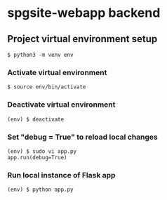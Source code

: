 # spgsite-webapp backend

## Project virtual environment setup
```
$ python3 -m venv env
```

### Activate virtual environment
```
$ source env/bin/activate
```

### Deactivate virtual environment
```
(env) $ deactivate
```

### Set "debug = True" to reload local changes
```
(env) $ sudo vi app.py
app.run(debug=True)
```

### Run local instance of Flask app
```
(env) $ python app.py
```
